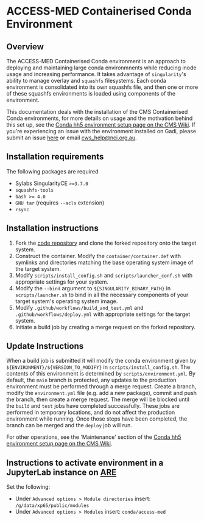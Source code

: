 # ACCESS-MED Containerised Conda Environment

## Overview

The ACCESS-MED Containerised Conda environment is an approach to deploying and maintaining large conda environmnents while reducing inode usage and increasing performance. It takes advantage of `singularity`'s ability to manage overlay and `squashfs` filesystems. Each conda environment is consolidated into its own squashfs file, and then one or more of these squashfs environments is loaded using components of the environment.

This documentation deals with the installation of the CMS Containerised Conda environments, for more details on usage and the motivation behind this set up, see the [Conda hh5 environment setup page on the CMS Wiki](https://climate-cms.org/cms-wiki/resources/resources-conda-setup.html). If you're experiencing an issue with the environment installed on Gadi, please submit an issue [here](https://github.com/coecms/cms-conda-singularity/issues) or email cws_help@nci.org.au.

## Installation requirements

The following packages are required
* Sylabs SingularityCE `>=3.7.0`
* `squashfs-tools`
* `bash >= 4.0`
* `GNU tar` (requires `--acls` extension)
* `rsync`

## Installation instructions

1) Fork the [code repository](https://github.com/coecms/cms-conda-singularity) and clone the forked repository onto the target system.
2) Construct the container. Modify the `container/container.def` with symlinks and directories matching the base operating system image of the target system.
3) Modify `scripts/install_config.sh` and `scripts/launcher_conf.sh` with appropriate settings for your system.
4) Modify the `--bind` argument to `${SINGULARITY_BINARY_PATH}` in `scripts/launcher.sh` to bind in all the necessary components of your target system's operating system image.
5) Modify `.github/workflows/build_and_test.yml` and `.github/workflows/deploy.yml` with appropriate settings for the target system.
6) Initiate a build job by creating a merge request on the forked repository.

## Update Instructions

When a build job is submitted it will modify the conda environment given by `${ENVIRONMENT}/${VERSION_TO_MODIFY}` in `scripts/install_config.sh`. The contents of this environment is determined by `scripts/environment.yml`. By default, the `main` branch is protected, any updates to the production environment must be performed through a merge request. Create a branch, modify the `environment.yml` file (e.g. add a new package), commit and push the branch, then create a merge request. The merge will be blocked until the `build` and `test` jobs have completed successfully. These jobs are performed in temporary locations, and do not affect the production environment while running. Once those steps have been completed, the branch can be merged and the `deploy` job will run. 

For other operations, see the 'Maintenance' section of the [Conda hh5 environment setup page on the CMS Wiki](https://climate-cms.org/cms-wiki/resources/resources-conda-setup.html).

## Instructions to activate environment in a JupyterLab instance on [ARE](https://are.nci.org.au/)

Set the following:
* Under `Advanced options > Module directories` insert: `/g/data/xp65/public/modules`
* Under `Advanced options > Modules` insert: `conda/access-med`
